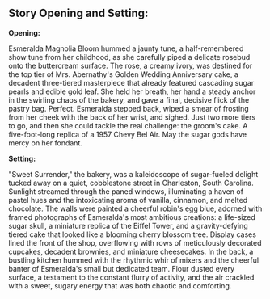 ## Story Opening and Setting:

**Opening:**

Esmeralda Magnolia Bloom hummed a jaunty tune, a half-remembered show tune from her childhood, as she carefully piped a delicate rosebud onto the buttercream surface. The rose, a creamy ivory, was destined for the top tier of Mrs. Abernathy's Golden Wedding Anniversary cake, a decadent three-tiered masterpiece that already featured cascading sugar pearls and edible gold leaf. She held her breath, her hand a steady anchor in the swirling chaos of the bakery, and gave a final, decisive flick of the pastry bag. Perfect. Esmeralda stepped back, wiped a smear of frosting from her cheek with the back of her wrist, and sighed. Just two more tiers to go, and then she could tackle the real challenge: the groom's cake. A five-foot-long replica of a 1957 Chevy Bel Air. May the sugar gods have mercy on her fondant.

**Setting:**

"Sweet Surrender," the bakery, was a kaleidoscope of sugar-fueled delight tucked away on a quiet, cobblestone street in Charleston, South Carolina. Sunlight streamed through the paned windows, illuminating a haven of pastel hues and the intoxicating aroma of vanilla, cinnamon, and melted chocolate. The walls were painted a cheerful robin's egg blue, adorned with framed photographs of Esmeralda's most ambitious creations: a life-sized sugar skull, a miniature replica of the Eiffel Tower, and a gravity-defying tiered cake that looked like a blooming cherry blossom tree. Display cases lined the front of the shop, overflowing with rows of meticulously decorated cupcakes, decadent brownies, and miniature cheesecakes. In the back, a bustling kitchen hummed with the rhythmic whir of mixers and the cheerful banter of Esmeralda's small but dedicated team. Flour dusted every surface, a testament to the constant flurry of activity, and the air crackled with a sweet, sugary energy that was both chaotic and comforting.
